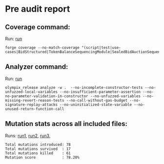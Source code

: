 # Pre audit report

## Coverage command: 
Run: [run](./coverage_run.png)
```
forge coverage --no-match-coverage "(script|test|use-cases|BidStructured|TokenBalanceSequencingModule|SealedBidAuctionSequencingModule|MetafillerStorage)"
```

## Analyzer command: 
Run: [run](./analyzer_run.png)

```
olympix_release analyze -w .  --no-incomplete-constructor-tests --no-unfuzzed-local-variables --no-insufficient-parameter-assertion --no-no-parameter-validation-in-constructor --no-unfuzzed-variables --no-missing-revert-reason-tests --no-call-without-gas-budget --no-signature-replay-attacks --no-uninitialized-state-variable --no-unused-return-function-call
```


## Mutation stats across all included files:
Runs: [run1](./mutation_run_1.png), [run2](./mutation_run_2.png), [run3](./mutation_run_3.png),

```
Total mutations introduced: 78
Total mutations survived  : 17
Total mutations killed    : 61
Mutation score            : 78.20%
```